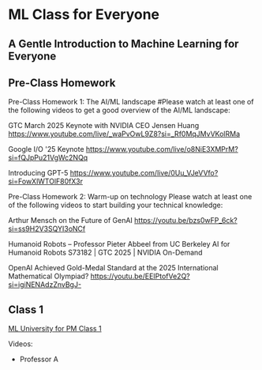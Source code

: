 # ML Class for Everyone

## A Gentle Introduction to Machine Learning for Everyone

## Pre-Class Homework
Pre-Class Homework 1: The AI/ML landscape
#Please watch at least one of the following videos to get a good overview of the AI/ML landscape:
 
GTC March 2025 Keynote with NVIDIA CEO Jensen Huang
https://www.youtube.com/live/_waPvOwL9Z8?si=_Rf0MqJMvVKolRMa
 
Google I/O '25 Keynote
https://www.youtube.com/live/o8NiE3XMPrM?si=fQJpPu21VgWc2NQq
 
Introducing GPT-5
https://www.youtube.com/live/0Uu_VJeVVfo?si=FowXlWTOlF80fX3r

Pre-Class Homework 2: Warm-up on technology
Please watch at least one of the following videos to start building your technical knowledge:
 
Arthur Mensch on the Future of GenAI
https://youtu.be/bzs0wFP_6ck?si=ss9H2V3SQYI3oNCf
 
Humanoid Robots – Professor Pieter Abbeel from UC Berkeley
AI for Humanoid Robots S73182 | GTC 2025 | NVIDIA On-Demand
 
OpenAI Achieved Gold-Medal Standard at the 2025 International Mathematical Olympiad?
https://youtu.be/EEIPtofVe2Q?si=igiNENAdzZnvBgJ-


## Class 1
[ML University for PM Class 1](https://siliconvalleyinsider.files.wordpress.com/2023/08/ml_university_for_pm_class_1.pdf)

Videos:
- Professor A
